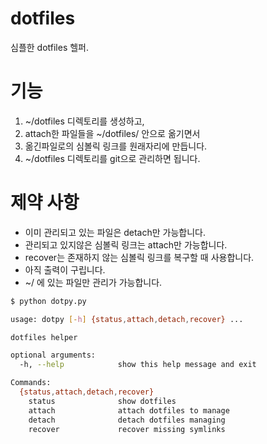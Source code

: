 # dotfiles

심플한 dotfiles 헬퍼.

# 기능

1. ~/dotfiles 디렉토리를 생성하고, 
1. attach한 파일들을 ~/dotfiles/ 안으로 옮기면서
1. 옮긴파일로의 심볼릭 링크를 원래자리에 만듭니다.
1. ~/dotfiles 디렉토리를 git으로 관리하면 됩니다.

# 제약 사항

* 이미 관리되고 있는 파일은 detach만 가능합니다.
* 관리되고 있지않은 심볼릭 링크는 attach만 가능합니다.
* recover는 존재하지 않는 심볼릭 링크를 복구할 때 사용합니다.
* 아직 출력이 구립니다.
* ~/ 에 있는 파일만 관리가 가능합니다.

```bash
$ python dotpy.py

usage: dotpy [-h] {status,attach,detach,recover} ...

dotfiles helper

optional arguments:
  -h, --help            show this help message and exit

Commands:
  {status,attach,detach,recover}
    status              show dotfiles
    attach              attach dotfiles to manage
    detach              detach dotfiles managing
    recover             recover missing symlinks
```
